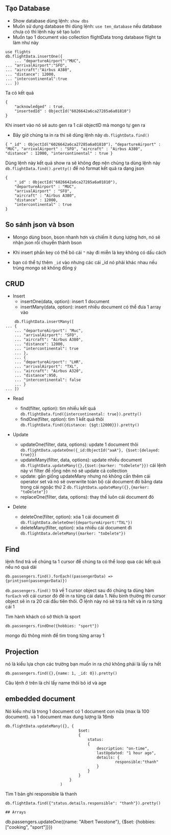 ## Tạo Database
- Show database dùng lệnh: `show dbs`
- Muốn sử dụng database thì dùng lệnh: `use ten_database` nếu database chưa có thì lệnh này sẽ tạo luôn
- Muốn tạo 1 document vào collection flightData trong database flight ta làm như này
```
use flights
db.flightData.insertOne({
    ... "departureAirport":"MUC",
... "arrivalAirport":"SFO",
... "aircraft":"Airbus A380",
... "distance": 12000,
... "intercontinental":true
... })
```
Ta có kết quả 
```
{
    "acknowledged" : true,
    "insertedId" : ObjectId("6026642a6ca27285a6a01810")
}
```
Khi insert vào nó sẽ auto gen ra 1 cái objectID mà mongo tự gen ra
- Bây giờ chúng ta in ra thì sẽ dùng lệnh này `db.flightData.find()`
```
{ "_id" : ObjectId("6026642a6ca27285a6a01810"), "departureAirport" : "MUC", "arrivalAirport" : "SFO", "aircraft" : "Airbus A380", "distance" : 12000, "intercontinental" : true }
```
Dùng lệnh này kết quả show ra sẽ không đẹp nên chúng ta dùng lệnh này `db.flightData.find().pretty()` để nó format kết quả ra dạng json
```
{
    "_id" : ObjectId("6026642a6ca27285a6a01810"),
    "departureAirport" : "MUC",
    "arrivalAirport" : "SFO",
    "aircraft" : "Airbus A380",
    "distance" : 12000,
    "intercontinental" : true
}
```

## So sánh json và bson
- Mongo dùng bson, bson nhanh hơn và chiếm ít dung lượng hơn, nó sẽ nhận json rồi chuyển thành bson

- Khi insert phần key có thể bỏ cái `"` này đi miễn là key không có dấu cách

- bạn có thể tự thêm `_id` vào nhưng các cái _id nó phải khác nhau nếu trùng mongo sẽ không đồng ý

## CRUD
- Insert
    + insertOne(data, option): insert 1 document
    + insertMany(data, option): insert nhiều document có thể đưa 1 array vào
```
    db.flightData.insertMany([
... {
    ... "departureAirport": "Muc",
    ... "arrivalAirport": "SFO",
    ... "aircraft": "Airbus A380",
    ... "distance": 12000,
    ... "intercontinental": true
    ... },
    ... {
    ... "departureAirport": "LHR",
    ... "arrivalAirport": "TXL",
    ... "aircraft": "Airbus A320",
    ... "distance":950,
    ... "intercontinental": false
    ... }
... ])
```

- Read
    + find(filter, option): tìm nhiều kết quả `db.flightData.find({intercontinental: true}).pretty()` 
    + findOne(filter, option): tìm 1 kết quả thôi `db.flightData.find({distance: {$gt:12000}}).pretty()` 

- Update
    + updateOne(filter, data, options): update 1 document thôi `db.flightData.updateOne({_id:ObjectId("aaA"}, {$set:{delayed: true}})`
    + updateMany(filter, data, options): update nhiều document `db.flightData.updateMany({},{$set:{marker: "toDelete"}})` cái lệnh này vì filter để rỗng nên nó sẽ update cả collection
    + update: gần giống updateMany nhưng nó không cần thêm cái operator set và nó sẽ overwrite toàn bộ cái document đó bằng data trong cái ngoặc thứ 2 `db.flightData.updateMany({},{marker: "toDelete"})`
    + replaceOne(filter, data, options): thay thế luôn cái document đó

- Delete
    + deleteOne(filter, option): xóa 1 cái document đi `db.flightData.deleteOne({departureAirport:"TXL"})`
    + deleteMany(filter, option): xóa nhiều cái document đi `db.flightData.deleteMany({marker: "toDelete"})`

## Find
lệnh find trả về chúng ta 1 cursor để chúng ta có thể loop qua các kết quả nếu nó quá dài
```
db.passengers.find().forEach((passengerData) => {printjson(passengerData)})
```
`db.passengers.find()` trả về 1 cursor object sau đó chúng ta dùng hàm `forEach` với cái cursor đó để in ra từng cái data 1. Nếu bình thường thì cursor object sẽ in ra 20 cái đầu tiên thôi. Ở lệnh này nó sẽ trả ra hết và in ra từng cái 1 

Tìm hành khách có sở thích là sport
```
db.passengers.findOne({hobbies: "sport"})
```
mongo đủ thông minh để tìm trong từng array 1

## Projection
nó là kiểu lựa chọn các trường bạn muốn in ra chứ không phải là lấy ra hết
```
db.passengers.find({},{name: 1, _id: 0}).pretty()
```

Câu lệnh ở trên là chỉ lấy name thôi bỏ id và age

## embedded document
Nó kiểu như là trong 1 document có 1 document con nữa (max là 100 document). và 1 document max dung lượng là 16mb
```
db.flightData.updateMany({}, {
                                $set: 
                                {
                                    status: 
                                    {
                                        description: "on-time", 
                                        lastUpdated: "1 hour ago", 
                                        details: {
                                                responsible:"thanh"
                                        }
                                    }
                                }
                            }
                        )
```

Tìm 1 bản ghi responsible là thanh
```
db.flightData.find({"status.details.responsible": "thanh"}).pretty()

## Arrays
```
db.passengers.updateOne({name: "Albert Twostone"}, {$set: {hobbies: ["cooking", "sport"]}})
```
